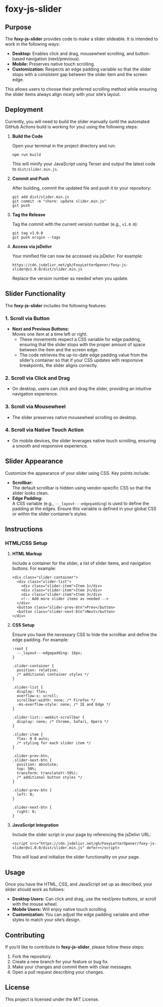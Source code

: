 # foxy-js-slider

## Purpose

The **foxy-js-slider** provides code to make a slider slideable. It is intended to work in the following ways:

- **Desktop:** Enables click and drag, mousewheel scrolling, and button-based navigation (next/previous).
- **Mobile:** Preserves native touch scrolling.
- **Customization:** Respects an edge padding variable so that the slider stops with a consistent gap between the slider item and the screen edge.

This allows users to choose their preferred scrolling method while ensuring the slider items always align nicely with your site’s layout.

## Deployment

Currently, you will need to build the slider manually (until the automated GitHub Actions build is working for you) using the following steps:

1. **Build the Code**

   Open your terminal in the project directory and run:

   ```
   npm run build
   ```

   This will minify your JavaScript using Terser and output the latest code to `dist/slider.min.js`.

2. **Commit and Push**

   After building, commit the updated file and push it to your repository:

   ```
   git add dist/slider.min.js
   git commit -m "chore: update slider.min.js"
   git push
   ```

3. **Tag the Release**

   Tag the commit with the current version number (e.g., `v1.0.0`):

   ```
   git tag v1.0.0
   git push origin --tags
   ```

4. **Access via jsDelivr**

   Your minified file can now be accessed via jsDelivr. For example:

   ```
   https://cdn.jsdelivr.net/gh/FoxyLetterOpener/foxy-js-slider@v1.0.0/dist/slider.min.js
   ```

   Replace the version number as needed when you update.

## Slider Functionality

The **foxy-js-slider** includes the following features:

### 1. Scroll via Button

- **Next and Previous Buttons:**  
  Moves one item at a time left or right.
  - These movements respect a CSS variable for edge padding, ensuring that the slider stops with the proper amount of space between the item and the screen edge.
  - The code retrieves the up-to-date edge padding value from the slider’s container so that if your CSS updates with responsive breakpoints, the slider aligns correctly.

### 2. Scroll via Click and Drag

- On desktop, users can click and drag the slider, providing an intuitive navigation experience.

### 3. Scroll via Mousewheel

- The slider preserves native mousewheel scrolling on desktop.

### 4. Scroll via Native Touch Action

- On mobile devices, the slider leverages native touch scrolling, ensuring a smooth and responsive experience.

## Slider Appearance

Customize the appearance of your slider using CSS. Key points include:

- **Scrollbar:**  
  The default scrollbar is hidden using vendor-specific CSS so that the slider looks clean.
- **Edge Padding:**  
  A CSS variable (e.g., `--_layout---edgepadding`) is used to define the padding at the edges. Ensure this variable is defined in your global CSS or within the slider container’s styles.

## Instructions

### HTML/CSS Setup

1. **HTML Markup**

   Include a container for the slider, a list of slider items, and navigation buttons. For example:

   ```
   <div class="slider-container">
     <div class="slider-list">
       <div class="slider-item">Item 1</div>
       <div class="slider-item">Item 2</div>
       <div class="slider-item">Item 3</div>
       <!-- Add more slider items as needed -->
     </div>
     <button class="slider-prev-btn">Prev</button>
     <button class="slider-next-btn">Next</button>
   </div>
   ```

2. **CSS Setup**

   Ensure you have the necessary CSS to hide the scrollbar and define the edge padding. For example:

   ```
   :root {
     --_layout---edgepadding: 16px;
   }
   
   .slider-container {
     position: relative;
     /* additional container styles */
   }
   
   .slider-list {
     display: flex;
     overflow-x: scroll;
     scrollbar-width: none; /* Firefox */
     -ms-overflow-style: none; /* IE and Edge */
   }
   
   .slider-list::-webkit-scrollbar {
     display: none; /* Chrome, Safari, Opera */
   }
   
   .slider-item {
     flex: 0 0 auto;
     /* styling for each slider item */
   }
   
   .slider-prev-btn,
   .slider-next-btn {
     position: absolute;
     top: 50%;
     transform: translateY(-50%);
     /* additional button styles */
   }
   
   .slider-prev-btn {
     left: 0;
   }
   
   .slider-next-btn {
     right: 0;
   }
   ```

3. **JavaScript Integration**

   Include the slider script in your page by referencing the jsDelivr URL:

   ```
   <script src="https://cdn.jsdelivr.net/gh/FoxyLetterOpener/foxy-js-slider@v1.0.0/dist/slider.min.js" defer></script>
   ```

   This will load and initialize the slider functionality on your page.

## Usage

Once you have the HTML, CSS, and JavaScript set up as described, your slider should work as follows:

- **Desktop Users:** Can click and drag, use the next/prev buttons, or scroll with the mouse wheel.
- **Mobile Users:** Will enjoy native touch scrolling.
- **Customization:** You can adjust the edge padding variable and other styles to match your site’s design.

## Contributing

If you’d like to contribute to **foxy-js-slider**, please follow these steps:

1. Fork the repository.
2. Create a new branch for your feature or bug fix.
3. Make your changes and commit them with clear messages.
4. Open a pull request describing your changes.

## License

This project is licensed under the MIT License.
